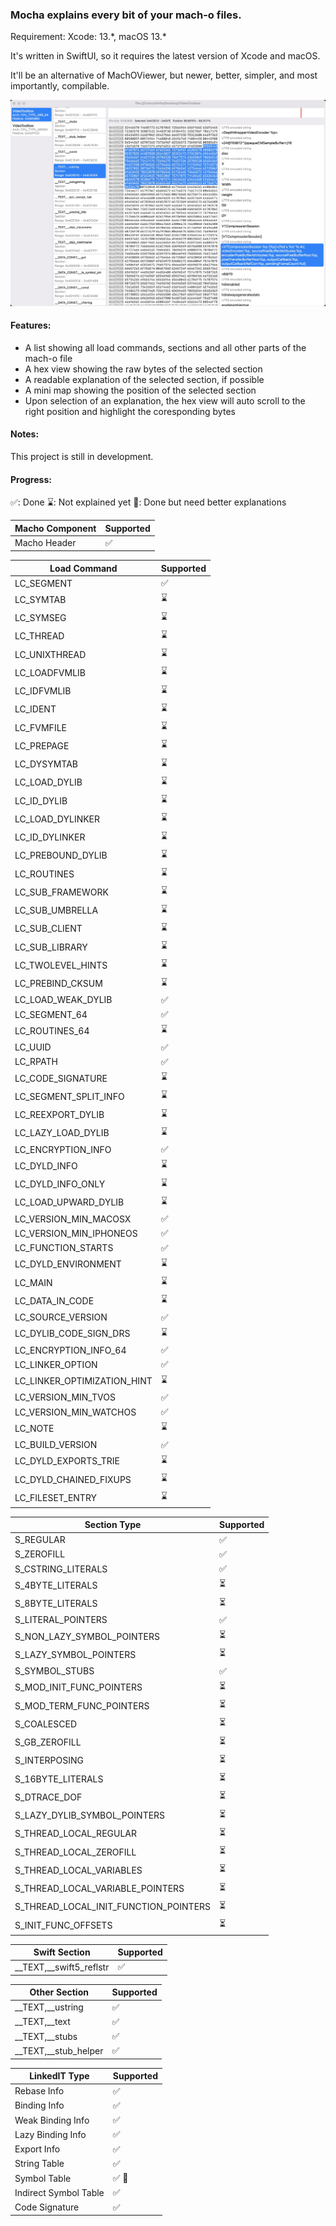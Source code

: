 ### Mocha explains every bit of your mach-o files.

Requirement:
Xcode: 13.\*, macOS 13.\*

It's written in SwiftUI, so it requires the latest version of Xcode and macOS.

It'll be an alternative of MachOViewer, but newer, better, simpler, and most importantly, compilable.

![example](./README_ASSETS/example.jpg)

#### Features:
- A list showing all load commands, sections and all other parts of the mach-o file
- A hex view showing the raw bytes of the selected section
- A readable explanation of the selected section, if possible
- A mini map showing the position of the selected section
- Upon selection of an explanation, the hex view will auto scroll to the right position and highlight the coresponding bytes

#### Notes:
This project is still in development.


#### Progress:

✅: Done
⌛️: Not explained yet
🔨: Done but need better explanations

|  Macho Component   | Supported  |
|  ----  | ----  |
| Macho Header  | ✅ |

|  Load Command   | Supported  |
|  ----  | ----  |
| LC_SEGMENT | ✅ |        
| LC_SYMTAB | ⌛️ |        
| LC_SYMSEG | ⌛️ |        
| LC_THREAD | ⌛️ |        
| LC_UNIXTHREAD | ⌛️ |        
| LC_LOADFVMLIB | ⌛️ |        
| LC_IDFVMLIB | ⌛️ |        
| LC_IDENT | ⌛️ |        
| LC_FVMFILE | ⌛️ |        
| LC_PREPAGE | ⌛️ |        
| LC_DYSYMTAB | ⌛️ |        
| LC_LOAD_DYLIB | ⌛️ |        
| LC_ID_DYLIB | ⌛️ |        
| LC_LOAD_DYLINKER | ⌛️ |        
| LC_ID_DYLINKER | ⌛️ |        
| LC_PREBOUND_DYLIB | ⌛️ |        
| LC_ROUTINES | ⌛️ |        
| LC_SUB_FRAMEWORK | ⌛️ |        
| LC_SUB_UMBRELLA | ⌛️ |        
| LC_SUB_CLIENT | ⌛️ |        
| LC_SUB_LIBRARY | ⌛️ |        
| LC_TWOLEVEL_HINTS | ⌛️ |        
| LC_PREBIND_CKSUM | ⌛️ |        
| LC_LOAD_WEAK_DYLIB | ✅ |        
| LC_SEGMENT_64 | ✅ |        
| LC_ROUTINES_64 | ⌛️ |        
| LC_UUID | ✅ |        
| LC_RPATH | ✅ |        
| LC_CODE_SIGNATURE | ⌛️ |        
| LC_SEGMENT_SPLIT_INFO | ⌛️ |        
| LC_REEXPORT_DYLIB | ⌛️ |        
| LC_LAZY_LOAD_DYLIB | ⌛️ |        
| LC_ENCRYPTION_INFO | ✅ |        
| LC_DYLD_INFO | ⌛️ |        
| LC_DYLD_INFO_ONLY | ⌛️ |        
| LC_LOAD_UPWARD_DYLIB | ⌛️ |        
| LC_VERSION_MIN_MACOSX | ✅ |        
| LC_VERSION_MIN_IPHONEOS | ✅ |        
| LC_FUNCTION_STARTS | ✅ |        
| LC_DYLD_ENVIRONMENT | ⌛️ |        
| LC_MAIN | ⌛️ |        
| LC_DATA_IN_CODE | ⌛️ |        
| LC_SOURCE_VERSION | ✅ |        
| LC_DYLIB_CODE_SIGN_DRS | ⌛️ |        
| LC_ENCRYPTION_INFO_64 | ✅ |        
| LC_LINKER_OPTION | ✅ |        
| LC_LINKER_OPTIMIZATION_HINT | ⌛️ |        
| LC_VERSION_MIN_TVOS | ✅ |        
| LC_VERSION_MIN_WATCHOS | ✅ |        
| LC_NOTE | ⌛️ |        
| LC_BUILD_VERSION | ✅ |        
| LC_DYLD_EXPORTS_TRIE | ⌛️ |        
| LC_DYLD_CHAINED_FIXUPS | ⌛️ |        
| LC_FILESET_ENTRY | ⌛️ |

| Section Type | Supported |
|  ----  | ----  |
| S_REGULAR | ✅ |
| S_ZEROFILL | ✅ |
| S_CSTRING_LITERALS | ✅ |
| S_4BYTE_LITERALS | ⏳ |
| S_8BYTE_LITERALS | ⏳ |
| S_LITERAL_POINTERS | ✅ |
| S_NON_LAZY_SYMBOL_POINTERS | ⏳ |
| S_LAZY_SYMBOL_POINTERS | ⏳ |
| S_SYMBOL_STUBS | ✅ |
| S_MOD_INIT_FUNC_POINTERS | ⏳ |
| S_MOD_TERM_FUNC_POINTERS | ⏳ |
| S_COALESCED | ⏳ |
| S_GB_ZEROFILL | ⏳ |
| S_INTERPOSING | ⏳ |
| S_16BYTE_LITERALS | ⏳ |
| S_DTRACE_DOF | ⏳ |
| S_LAZY_DYLIB_SYMBOL_POINTERS | ⏳ |
| S_THREAD_LOCAL_REGULAR | ⏳ |
| S_THREAD_LOCAL_ZEROFILL | ⏳ |
| S_THREAD_LOCAL_VARIABLES | ⏳ |
| S_THREAD_LOCAL_VARIABLE_POINTERS | ⏳ |
| S_THREAD_LOCAL_INIT_FUNCTION_POINTERS | ⏳ |
| S_INIT_FUNC_OFFSETS  | ⏳ |

| Swift Section | Supported |
|  ----  | ----  |
| \_\_TEXT,\_\_swift5_reflstr  | ✅ |

<!--| Objective-C Section | Supported |-->
<!--|  ----  | ----  |-->
<!--| \_\_TEXT,\_\_ustring  | ✅ |-->

| Other Section | Supported |
|  ----  | ----  |
| \_\_TEXT,\_\_ustring  | ✅ |
| \_\_TEXT,\_\_text  | ✅ |
| \_\_TEXT,\_\_stubs  | ✅ |
| \_\_TEXT,\_\_stub_helper  | ✅ |


| LinkedIT Type   | Supported  |
|  ----  | ----  |
| Rebase Info  | ✅ |
| Binding Info  | ✅ |
| Weak Binding Info  | ✅ |
| Lazy Binding Info  | ✅ |
| Export Info  | ✅ |
| String Table  | ✅ |
| Symbol Table  | ✅ 🔨 |
| Indirect Symbol Table  | ✅ |
| Code Signature  | ✅ |
